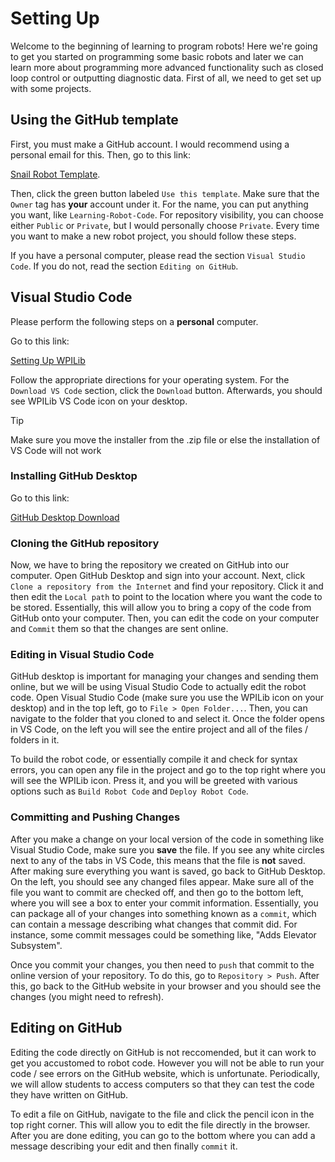 # Setting Up

Welcome to the beginning of learning to program robots! Here we're going to get you started on programming some basic robots and later we can learn more about programming more advanced functionality such as closed loop control or outputting diagnostic data. First of all, we need to get set up with some projects.

## Using the GitHub template

First, you must make a GitHub account. I would recommend using a personal email for this. Then, go to this link:

[Snail Robot Template](https://github.com/FRC1257/snail-robot-template).

Then, click the green button labeled `Use this template`. Make sure that the `Owner` tag has **your** account under it. For the name, you can put anything you want, like `Learning-Robot-Code`. For repository visibility, you can choose either `Public` or `Private`, but I would personally choose `Private`. Every time you want to make a new robot project, you should follow these steps.

If you have a personal computer, please read the section `Visual Studio Code`. If you do not, read the section `Editing on GitHub`.

## Visual Studio Code

Please perform the following steps on a **personal** computer.

Go to this link:

[Setting Up WPILib](https://docs.wpilib.org/en/latest/docs/getting-started/getting-started-frc-control-system/wpilib-setup.html)

Follow the appropriate directions for your operating system. For the `Download VS Code` section, click the `Download` button. Afterwards, you should see WPILib VS Code icon on your desktop.

> [!TIP]
> Make sure you move the installer from the .zip file or else the installation of VS Code will not work

### Installing GitHub Desktop

Go to this link:

[GitHub Desktop Download](https://desktop.github.com/)

### Cloning the GitHub repository

Now, we have to bring the repository we created on GitHub into our computer. Open GitHub Desktop and sign into your account. Next, click `Clone a repository from the Internet` and find your repository. Click it and then edit the `Local path` to point to the location where you want the code to be stored. Essentially, this will allow you to bring a copy of the code from GitHub onto your computer. Then, you can edit the code on your computer and `Commit` them so that the changes are sent online.

### Editing in Visual Studio Code

GitHub desktop is important for managing your changes and sending them online, but we will be using Visual Studio Code to actually edit the robot code. Open Visual Studio Code (make sure you use the WPILib icon on your desktop) and in the top left, go to `File > Open Folder...`. Then, you can navigate to the folder that you cloned to and select it. Once the folder opens in VS Code, on the left you will see the entire project and all of the files / folders in it.

To build the robot code, or essentially compile it and check for syntax errors, you can open any file in the project and go to the top right where you will see the WPILib icon. Press it, and you will be greeted with various options such as `Build Robot Code` and `Deploy Robot Code`.

### Committing and Pushing Changes

After you make a change on your local version of the code in something like Visual Studio Code, make sure you **save** the file. If you see any white circles next to any of the tabs in VS Code, this means that the file is **not** saved. After making sure everything you want is saved, go back to GitHub Desktop. On the left, you should see any changed files appear. Make sure all of the file you want to commit are checked off, and then go to the bottom left, where you will see a box to enter your commit information. Essentially, you can package all of your changes into something known as a `commit`, which can contain a message describing what changes that commit did. For instance, some commit messages could be something like, "Adds Elevator Subsystem".

Once you commit your changes, you then need to `push` that commit to the online version of your repository. To do this, go to `Repository > Push`. After this, go back to the GitHub website in your browser and you should see the changes (you might need to refresh).

## Editing on GitHub

Editing the code directly on GitHub is not reccomended, but it can work to get you accustomed to robot code. However you will not be able to run your code / see errors on the GitHub website, which is unfortunate. Periodically, we will allow students to access computers so that they can test the code they have written on GitHub.

To edit a file on GitHub, navigate to the file and click the pencil icon in the top right corner. This will allow you to edit the file directly in the browser. After you are done editing, you can go to the bottom where you can add a message describing your edit and then finally `commit` it.
